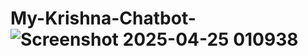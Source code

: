 # My-Krishna-Chatbot-![Screenshot 2025-04-25 010938](https://github.com/user-attachments/assets/32c172ff-5822-498d-b096-398054fead91)
